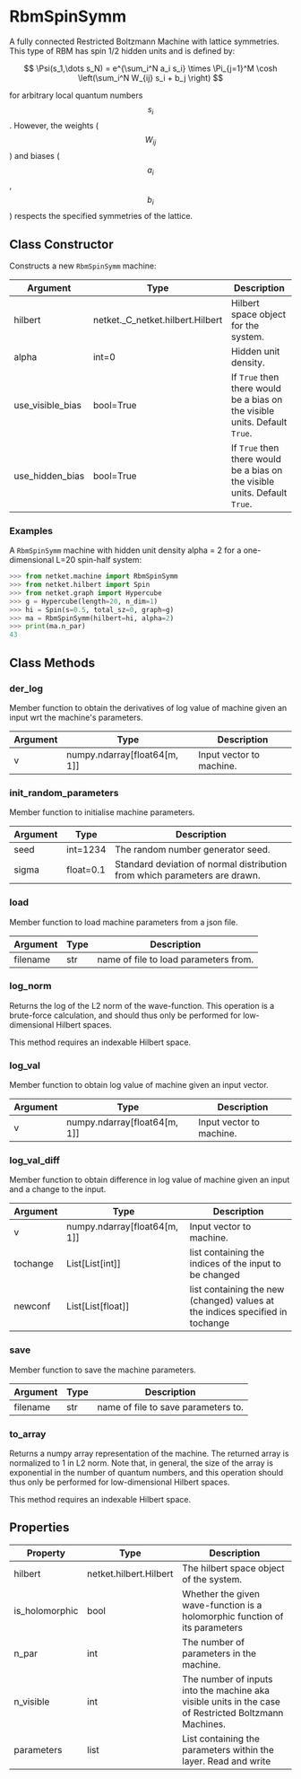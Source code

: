 # RbmSpinSymm
A fully connected Restricted Boltzmann Machine with lattice
 symmetries. This type of RBM has spin 1/2 hidden units and is
 defined by:

 $$ \Psi(s_1,\dots s_N) = e^{\sum_i^N a_i s_i} \times \Pi_{j=1}^M
 \cosh \left(\sum_i^N W_{ij} s_i + b_j \right) $$

 for arbitrary local quantum numbers $$ s_i $$. However, the weights
 ($$ W_{ij} $$) and biases ($$ a_i $$, $$ b_i $$) respects the
 specified symmetries of the lattice.

## Class Constructor
Constructs a new ``RbmSpinSymm`` machine:

|    Argument    |              Type              |                                 Description                                  |
|----------------|--------------------------------|------------------------------------------------------------------------------|
|hilbert         |netket._C_netket.hilbert.Hilbert|Hilbert space object for the system.                                          |
|alpha           |int=0                           |Hidden unit density.                                                          |
|use_visible_bias|bool=True                       |If ``True`` then there would be a bias on the visible units. Default ``True``.|
|use_hidden_bias |bool=True                       |If ``True`` then there would be a bias on the visible units. Default ``True``.|

### Examples
A ``RbmSpinSymm`` machine with hidden unit density
alpha = 2 for a one-dimensional L=20 spin-half system:

```python
>>> from netket.machine import RbmSpinSymm
>>> from netket.hilbert import Spin
>>> from netket.graph import Hypercube
>>> g = Hypercube(length=20, n_dim=1)
>>> hi = Spin(s=0.5, total_sz=0, graph=g)
>>> ma = RbmSpinSymm(hilbert=hi, alpha=2)
>>> print(ma.n_par)
43

```



## Class Methods 
### der_log
Member function to obtain the derivatives of log value of
machine given an input wrt the machine's parameters.

|Argument|            Type            |      Description       |
|--------|----------------------------|------------------------|
|v       |numpy.ndarray[float64[m, 1]]|Input vector to machine.|

### init_random_parameters
Member function to initialise machine parameters.

|Argument|  Type   |                               Description                                |
|--------|---------|--------------------------------------------------------------------------|
|seed    |int=1234 |The random number generator seed.                                         |
|sigma   |float=0.1|Standard deviation of normal distribution from which parameters are drawn.|

### load
Member function to load machine parameters from a json file.

|Argument|Type|             Description             |
|--------|----|-------------------------------------|
|filename|str |name of file to load parameters from.|

### log_norm
Returns the log of the L2 norm of the wave-function.
This operation is a brute-force calculation, and should thus
only be performed for low-dimensional Hilbert spaces.

This method requires an indexable Hilbert space.



### log_val
Member function to obtain log value of machine given an input
vector.

|Argument|            Type            |      Description       |
|--------|----------------------------|------------------------|
|v       |numpy.ndarray[float64[m, 1]]|Input vector to machine.|

### log_val_diff
Member function to obtain difference in log value of machine
given an input and a change to the input.

|Argument|            Type            |                                 Description                                 |
|--------|----------------------------|-----------------------------------------------------------------------------|
|v       |numpy.ndarray[float64[m, 1]]|Input vector to machine.                                                     |
|tochange|List[List[int]]             |list containing the indices of the input to be changed                       |
|newconf |List[List[float]]           |list containing the new (changed) values at the indices specified in tochange|

### save
Member function to save the machine parameters.

|Argument|Type|            Description            |
|--------|----|-----------------------------------|
|filename|str |name of file to save parameters to.|

### to_array
Returns a numpy array representation of the machine.
The returned array is normalized to 1 in L2 norm.
Note that, in general, the size of the array is exponential
in the number of quantum numbers, and this operation should thus
only be performed for low-dimensional Hilbert spaces.

This method requires an indexable Hilbert space.



## Properties

|   Property   |         Type         |                                                   Description                                                    |
|--------------|----------------------|------------------------------------------------------------------------------------------------------------------|
|hilbert       |netket.hilbert.Hilbert| The hilbert space object of the system.                                                                          |
|is_holomorphic|bool                  | Whether the given wave-function is a holomorphic function of             its parameters                          |
|n_par         |int                   | The number of parameters in the machine.                                                                         |
|n_visible     |int                   | The number of inputs into the machine aka visible units in             the case of Restricted Boltzmann Machines.|
|parameters    |list                  | List containing the parameters within the layer.             Read and write                                      |
